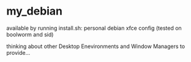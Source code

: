 # my_debian
available by running install.sh:
  personal debian xfce config (tested on boolworm and sid)

thinking about other Desktop Enevironments and Window Managers to provide...
